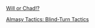[Will or Chad!?](http://www.kongregate.com/games/L0gicaL1nsanity/will-or-chad)

[Almasy Tactics: Blind-Turn Tactics](http://www.almasytactics.net/)
